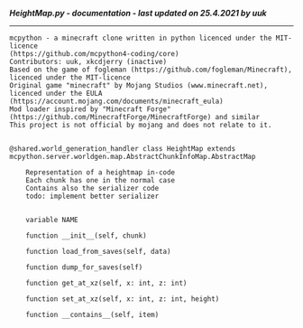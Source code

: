 ***HeightMap.py - documentation - last updated on 25.4.2021 by uuk***
___

    mcpython - a minecraft clone written in python licenced under the MIT-licence 
    (https://github.com/mcpython4-coding/core)
    Contributors: uuk, xkcdjerry (inactive)
    Based on the game of fogleman (https://github.com/fogleman/Minecraft), licenced under the MIT-licence
    Original game "minecraft" by Mojang Studios (www.minecraft.net), licenced under the EULA
    (https://account.mojang.com/documents/minecraft_eula)
    Mod loader inspired by "Minecraft Forge" (https://github.com/MinecraftForge/MinecraftForge) and similar
    This project is not official by mojang and does not relate to it.


    @shared.world_generation_handler class HeightMap extends mcpython.server.worldgen.map.AbstractChunkInfoMap.AbstractMap
        
        Representation of a heightmap in-code
        Each chunk has one in the normal case
        Contains also the serializer code
        todo: implement better serializer


        variable NAME

        function __init__(self, chunk)

        function load_from_saves(self, data)

        function dump_for_saves(self)

        function get_at_xz(self, x: int, z: int)

        function set_at_xz(self, x: int, z: int, height)

        function __contains__(self, item)